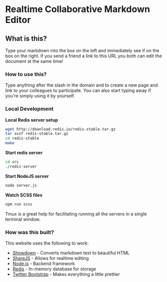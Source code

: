 # Realtime Collaborative Markdown Editor

## What is this?

Type your markdown into the box on the left and immediately see if on the box on the right. If you send a friend a link to this URL you both can edit the document at the same time!


### How to use this?

Type anything after the slash in the domain and to create a new page and link to your colleagues to participate. You can also start typing away if you're simply using it by yourself.


### Local Development

**Local Redis server setup**
```bash
wget http://download.redis.io/redis-stable.tar.gz
tar xvzf redis-stable.tar.gz
cd redis-stable
make
```
**Start redis server**
```bash
cd src
./redis-server
```
**Start NodeJS server**
```bash
node server.js
```
**Watch SCSS files**
```bash
npm run scss
```
Tmux is a great help for facilitating running all the servers in a single terminal window.

### How was this built?

This website uses the following to work:

 - [Showdown](https://github.com/showdownjs/showdown) - Converts markdown text to beautiful HTML
 - [ShareJS](http://sharejs.org/) - Allows for realtime editing
 - [Node.js](https://nodejs.org/) - Backend framework 
 - [Redis](http://redis.io/) - In-memory database for storage
 - [Twitter Bootstrap](http://getbootstrap.com/) - Makes everything a little prettier
